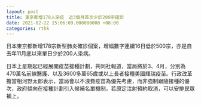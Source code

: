 ```yaml
---
layout: post
title: 東京都增178人染疫　近3個月首次少於200宗確診
date: 2021-02-22 15:06:09.000000000 +08:00
categories: rthk
---
```


日本東京都新增178宗新型肺炎確診個案，增幅數字連續16日低於500宗，亦是自去年11月底以來單日少於200人染病。

日本上星期起已經展開疫苗接種計劃，共同社報道，當局將於3、4月，分別為470萬名前線醫護、以及3600多萬65歲或以上長者接種美國輝瑞疫苗。行政改革擔當相河野太郎表示，當局會以不浪費疫苗為優先考慮，而非強制跟隨接種的優次，政府傾向在接種計劃引入候補名單機制，若原定注射預約取消，可以安排民眾補上。
